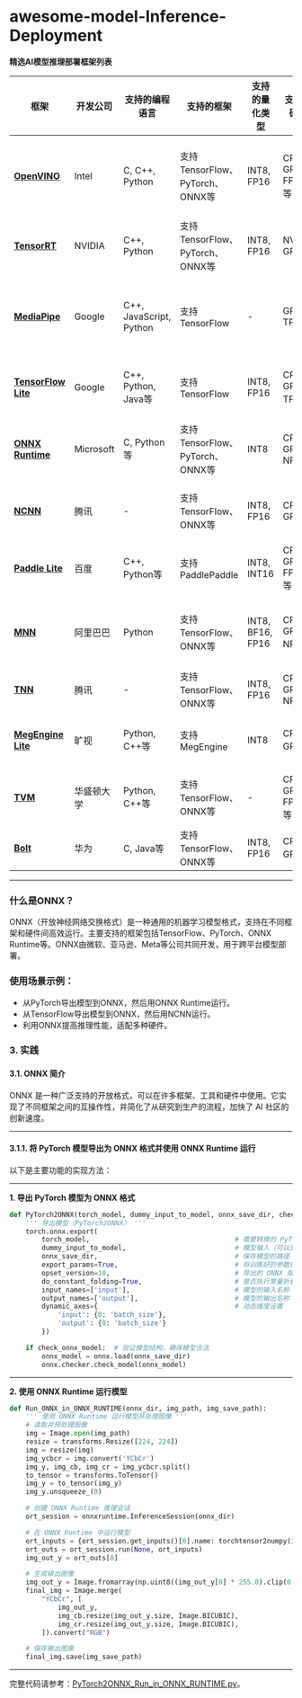 # awesome-model-Inference-Deployment

**精选AI模型推理部署框架列表**

| 框架 | 开发公司 | 支持的编程语言 | 支持的框架 | 支持的量化类型 | 支持的硬件 | 支持的系统 | 应用场景 | 其他功能 |
| --- | --- | --- | --- | --- | --- | --- | --- | --- |
| **[OpenVINO](https://docs.openvino.ai/latest/index.html)** | Intel | C, C++, Python | 支持TensorFlow、PyTorch、ONNX等 | INT8, FP16 | CPU, GPU, FPGA等 | Linux, Windows, macOS | 用于Intel硬件的AI优化工具 | 高效模型优化 |
| **[TensorRT](https://developer.nvidia.com/zh-cn/tensorrt)** | NVIDIA | C++, Python | 支持TensorFlow、PyTorch、ONNX等 | INT8, FP16 | NVIDIA GPU | Linux, Windows | 高性能推理 | 优化GPU性能 |
| **[MediaPipe](https://developers.google.com/mediapipe)** | Google | C++, JavaScript, Python | 支持TensorFlow | - | GPU, TPU | Linux, Android, iOS等 | 视频分析和实时流媒体处理 | 可定制化 |
| **[TensorFlow Lite](https://www.tensorflow.org/lite)** | Google | C++, Python, Java等 | 支持TensorFlow | INT8, FP16 | CPU, GPU, TPU等 | Linux, Android, iOS等 | 移动端机器学习 | 轻量化部署 |
| **[ONNX Runtime](https://onnxruntime.ai)** | Microsoft | C, Python等 | 支持TensorFlow、PyTorch、ONNX等 | INT8 | CPU, GPU, NPU | Linux, Windows, macOS等 | 用于Office 365、Bing等 | 通用推理引擎 |
| **[NCNN](https://github.com/Tencent/ncnn)** | 腾讯 | - | 支持TensorFlow、ONNX等 | INT8, FP16 | CPU, GPU | Linux, Android, iOS等 | 微信、QQ等应用 | 无第三方依赖 |
| **[Paddle Lite](https://www.paddlepaddle.org.cn/lite)** | 百度 | C++, Python等 | 支持PaddlePaddle | INT8, INT16 | CPU, GPU, FPGA等 | Android, iOS, Linux等 | 百度产品的AI部署 | 轻量化设计 |
| **[MNN](http://www.mnn.zone)** | 阿里巴巴 | Python | 支持TensorFlow、ONNX等 | INT8, BF16, FP16 | CPU, GPU, NPU等 | iOS, Android, Linux等 | 淘宝、优酷等产品 | 多场景支持 |
| **[TNN](https://github.com/Tencent/TNN)** | 腾讯 | - | 支持TensorFlow、ONNX等 | INT8, FP16 | CPU, GPU, NPU | Android, iOS, Linux等 | 移动端AI加速 | 高性能 |
| **[MegEngine Lite](https://megengine.org.cn)** | 旷视 | Python, C++等 | 支持MegEngine | INT8 | CPU, GPU等 | Linux, Android, iOS等 | 面向多平台推理 | 高效推理 |
| **[TVM](https://tvm.apache.org)** | 华盛顿大学 | Python, C++等 | 支持TensorFlow、ONNX等 | - | CPU, GPU, FPGA等 | Linux, Windows等 | 模型编译与优化 | 灵活扩展 |
| **[Bolt](https://huawei-noah.github.io/bolt)** | 华为 | C, Java等 | 支持TensorFlow、ONNX等 | INT8, FP16 | CPU, GPU等 | Linux, Android, iOS等 | 华为产品线 | 高效部署 |

---

### 什么是ONNX？

ONNX（开放神经网络交换格式）是一种通用的机器学习模型格式，支持在不同框架和硬件间高效运行。主要支持的框架包括TensorFlow、PyTorch、ONNX Runtime等。ONNX由微软、亚马逊、Meta等公司共同开发，用于跨平台模型部署。

### 使用场景示例：
- 从PyTorch导出模型到ONNX，然后用ONNX Runtime运行。
- 从TensorFlow导出模型到ONNX，然后用NCNN运行。
- 利用ONNX提高推理性能，适配多种硬件。

### 3. 实践

#### 3.1. ONNX 简介

ONNX 是一种广泛支持的开放格式，可以在许多框架、工具和硬件中使用。它实现了不同框架之间的互操作性，并简化了从研究到生产的流程，加快了 AI 社区的创新速度。

---

#### 3.1.1. 将 PyTorch 模型导出为 ONNX 格式并使用 ONNX Runtime 运行

以下是主要功能的实现方法：

---

**1. 导出 PyTorch 模型为 ONNX 格式**

```python
def PyTorch2ONNX(torch_model, dummy_input_to_model, onnx_save_dir, check_onnx_model=True):
    ''' 导出模型（PyTorch2ONNX） '''
    torch.onnx.export(
        torch_model,                                    # 需要转换的 PyTorch 模型
        dummy_input_to_model,                           # 模型输入（可以是单个或多个输入）
        onnx_save_dir,                                  # 保存模型的路径
        export_params=True,                             # 将训练好的参数保存到模型文件中
        opset_version=10,                               # 导出的 ONNX 版本
        do_constant_folding=True,                       # 是否执行常量折叠以优化模型
        input_names=['input'],                          # 模型的输入名称
        output_names=['output'],                        # 模型的输出名称
        dynamic_axes={                                  # 动态维度设置
            'input': {0: 'batch_size'},
            'output': {0: 'batch_size'}
        })

    if check_onnx_model:  # 验证模型结构，确保模型合法
        onnx_model = onnx.load(onnx_save_dir)
        onnx.checker.check_model(onnx_model)
```

---

**2. 使用 ONNX Runtime 运行模型**

```python
def Run_ONNX_in_ONNX_RUNTIME(onnx_dir, img_path, img_save_path):
    ''' 使用 ONNX Runtime 运行模型并处理图像 '''
    # 读取并预处理图像
    img = Image.open(img_path)
    resize = transforms.Resize([224, 224])
    img = resize(img)
    img_ycbcr = img.convert('YCbCr')
    img_y, img_cb, img_cr = img_ycbcr.split()
    to_tensor = transforms.ToTensor()
    img_y = to_tensor(img_y)
    img_y.unsqueeze_(0)

    # 创建 ONNX Runtime 推理会话
    ort_session = onnxruntime.InferenceSession(onnx_dir)

    # 在 ONNX Runtime 中运行模型
    ort_inputs = {ort_session.get_inputs()[0].name: torchtensor2numpy(img_y)}
    ort_outs = ort_session.run(None, ort_inputs)
    img_out_y = ort_outs[0]

    # 生成输出图像
    img_out_y = Image.fromarray(np.uint8((img_out_y[0] * 255.0).clip(0, 255)[0]), mode='L')
    final_img = Image.merge(
        "YCbCr", [
            img_out_y,
            img_cb.resize(img_out_y.size, Image.BICUBIC),
            img_cr.resize(img_out_y.size, Image.BICUBIC),
        ]).convert("RGB")

    # 保存输出图像
    final_img.save(img_save_path)
```

---

完整代码请参考：[PyTorch2ONNX_Run_in_ONNX_RUNTIME.py](./src/PyTorch2ONNX/PyTorch2ONNX_Run_in_ONNX_RUNTIME.py)。
